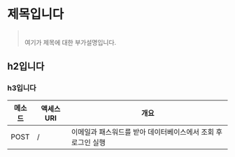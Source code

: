 # 제목입니다
> <br>여기가 제목에 대한 부가설명입니다.</br>

## h2입니다

### h3입니다

|메소드|액세스URI|개요|
|-----|-------|-----------------|
|POST|/|이메일과 패스워드를 받아 데이터베이스에서 조회 후 로그인 실행|

